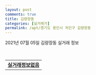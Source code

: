 ```yaml
---
layout: post
comments: true
title: 김량장동
categories: [실거래가]
permalink: /apt/경기도 용인시 처인구 김량장동
---
```


2021년 07월 05일 김량장동 실거래 정보

<script type="text/javascript">
  google.charts.load('current', {'packages':['corechart']});
  google.charts.setOnLoadCallback(drawChart);

  function drawChart() {
    var data = google.visualization.arrayToDataTable([['거래일', '매매', '전월세', '전매'], ['20-07', 21, 13, 0], ['20-08', 18, 16, 0], ['20-09', 23, 14, 0], ['20-10', 27, 13, 0], ['20-11', 33, 15, 0], ['20-12', 32, 20, 0], ['21-01', 27, 23, 0], ['21-02', 14, 27, 0], ['21-03', 25, 22, 0], ['21-04', 18, 10, 0], ['21-05', 17, 20, 0], ['21-06', 21, 12, 0]]);

    var options = {
      title: '최근 유형별 거래량 추이',
      legend: { position: 'bottom' }
    };

    var chart = new google.visualization.LineChart(document.getElementById('columnchart_material'));
    chart.draw(data, (options));
  }
</script>

<div id="columnchart_material" style="width: 95%; margin-left: -35px; display: block"></div>
<br>
<table>
  <tr>
    <td colspan="4" style="font-weight: bold;"><a href="https://search.naver.com/search.naver?query=김량장동 실거래정보없음">실거래정보없음</a></td>
  </tr>
    
</table>
    